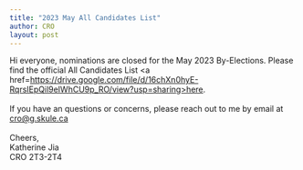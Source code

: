 ```yaml
---
title: "2023 May All Candidates List"
author: CRO
layout: post
---
```


Hi everyone, nominations are closed for the May 2023 By-Elections. Please find the official All Candidates List <a href=https://drive.google.com/file/d/16chXn0hyE-RqrsIEpQil9eIWhCU9p_RO/view?usp=sharing>here</a>.<br> <br> If you have an questions or concerns, please reach out to me by email at cro@g.skule.ca<br> <br> Cheers,<br> Katherine Jia <br> CRO 2T3-2T4